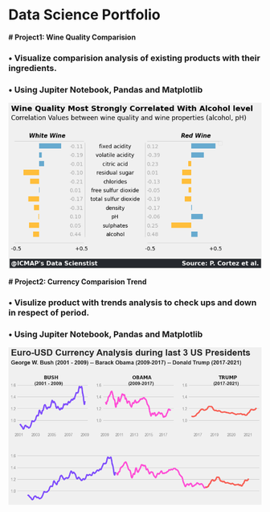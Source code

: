 # Data Science Portfolio

**# Project1: Wine Quality Comparision**
 
 ### • Visualize comparision analysis of existing products with their ingredients.
 ### • Using Jupiter Notebook, Pandas and Matplotlib

![](https://github.com/visionarybanda/Faizan_Portfolio/blob/main/Wine%20Quality%20Comparision.png)

**# Project2: Currency Comparision Trend**

### • Visulize product with trends analysis to check ups and down in respect of period.
### • Using Jupiter Notebook, Pandas and Matplotlib

![](https://github.com/visionarybanda/Faizan_Portfolio/blob/main/Euro%20USD%20currency%20Analysis.png)
